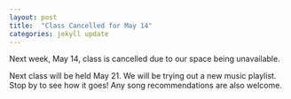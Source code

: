 ```yaml
---
layout: post
title:  "Class Cancelled for May 14"
categories: jekyll update
---
```

Next week, May 14, class is cancelled due to our space being unavailable.

Next class will be held May 21. We will be trying out a new music playlist. Stop by to see how it goes! Any song recommendations are also welcome.
